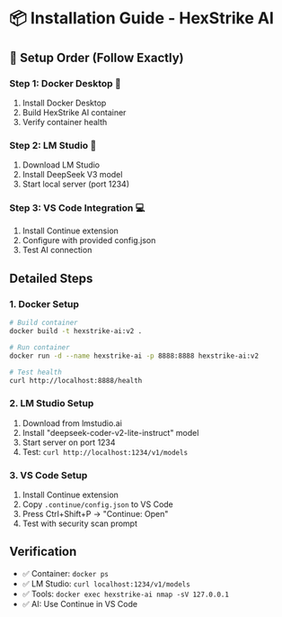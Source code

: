 # 📦 Installation Guide - HexStrike AI

## 🎯 **Setup Order (Follow Exactly)**

### **Step 1: Docker Desktop** 🐳
1. Install Docker Desktop
2. Build HexStrike AI container
3. Verify container health

### **Step 2: LM Studio** 🤖  
1. Download LM Studio
2. Install DeepSeek V3 model
3. Start local server (port 1234)

### **Step 3: VS Code Integration** 💻
1. Install Continue extension
2. Configure with provided config.json
3. Test AI connection

## **Detailed Steps**

### **1. Docker Setup**
```bash
# Build container
docker build -t hexstrike-ai:v2 .

# Run container  
docker run -d --name hexstrike-ai -p 8888:8888 hexstrike-ai:v2

# Test health
curl http://localhost:8888/health
```

### **2. LM Studio Setup**
1. Download from lmstudio.ai
2. Install "deepseek-coder-v2-lite-instruct" model
3. Start server on port 1234
4. Test: `curl http://localhost:1234/v1/models`

### **3. VS Code Setup**
1. Install Continue extension
2. Copy `.continue/config.json` to VS Code
3. Press Ctrl+Shift+P → "Continue: Open"
4. Test with security scan prompt

## **Verification**
- ✅ Container: `docker ps`
- ✅ LM Studio: `curl localhost:1234/v1/models`  
- ✅ Tools: `docker exec hexstrike-ai nmap -sV 127.0.0.1`
- ✅ AI: Use Continue in VS Code